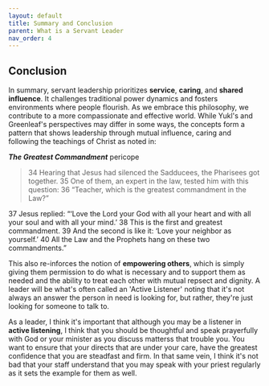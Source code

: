 ```yaml
---
layout: default
title: Summary and Conclusion
parent: What is a Servant Leader
nav_order: 4
---
```


## Conclusion

In summary, servant leadership prioritizes **service**, **caring**, and **shared influence**. It challenges traditional power dynamics and fosters environments where people flourish. As we embrace this philosophy, we contribute to a more compassionate and effective world. While Yukl's and Greenleaf's perspectives may differ in some ways, the concepts form a pattern that shows leadership through mutual influence, caring and following the teachings of Christ as noted in:

***The Greatest Commandment*** pericope

> 34 Hearing that Jesus had silenced the Sadducees, the Pharisees got together. 35 One of them, an expert in the law, tested him with this question: 36 “Teacher, which is the greatest commandment in the Law?”

37 Jesus replied: “‘Love the Lord your God with all your heart and with all your soul and with all your mind.’ 38 This is the first and greatest commandment. 39 And the second is like it: ‘Love your neighbor as yourself.’ 40 All the Law and the Prophets hang on these two commandments.”

This also re-inforces the notion of **empowering others**, which is simply giving them permission to do what is necessary and to support them as needed and the ability to treat each other with mutual repsect and dignity. A leader will be what's often called an 'Active Listener' noting that it's not always an answer the person in need is looking for, but rather, they're just looking for someone to talk to.

As a leader, I think it's important that although you may be a listener in **active listening**, I think that you should be thoughtful and speak prayerfully with God or your minister as you discuss matterss that trouble you. You want to ensure that your directs that are under your care, have the greatest confidence that you are steadfast and firm. In that same vein, I think it's not bad that your staff understand that you may speak with your priest regularly as it sets the example for them as well.
